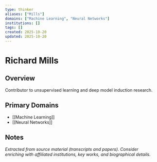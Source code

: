 ```yaml
---
type: thinker
aliases: ["Mills"]
domains: ["Machine Learning", "Neural Networks"]
institutions: []
tags: []
created: 2025-10-20
updated: 2025-10-20
---
```


# Richard Mills

## Overview

Contributor to unsupervised learning and deep model induction research.

## Primary Domains

- [[Machine Learning]]
- [[Neural Networks]]

## Notes

*Extracted from source material (transcripts and papers). Consider enriching with affiliated institutions, key works, and biographical details.*

